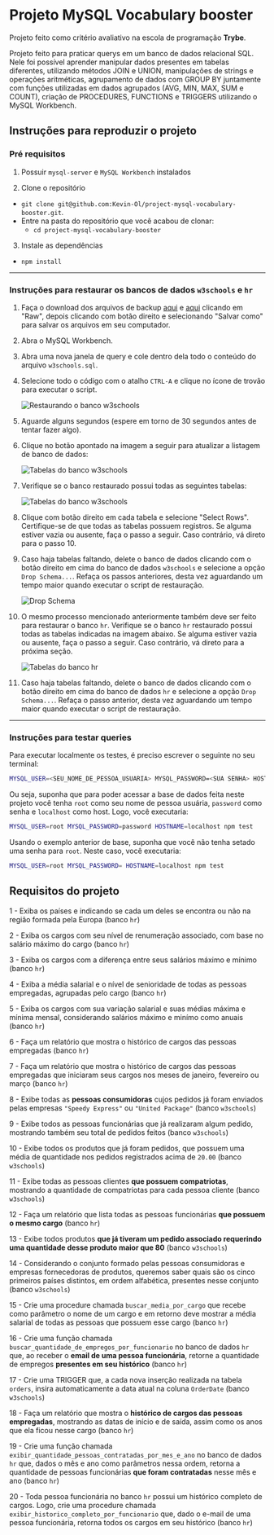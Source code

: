 # Projeto MySQL Vocabulary booster

Projeto feito como critério avaliativo na escola de programação **Trybe**.

Projeto feito para praticar querys em um banco de dados relacional SQL. Nele foi possível aprender manipular dados presentes em tabelas diferentes, utilizando
métodos JOIN e UNION, manipulações de strings e operações aritméticas, agrupamento de dados com GROUP BY juntamente com funções utilizadas em dados agrupados 
(AVG, MIN, MAX, SUM e COUNT), criação de PROCEDURES, FUNCTIONS e TRIGGERS utilizando o MySQL Workbench.

## Instruções para reproduzir o projeto

### Pré requisitos

1. Possuir `mysql-server` e `MySQL Workbench` instalados

2. Clone o repositório
  * `git clone git@github.com:Kevin-Ol/project-mysql-vocabulary-booster.git`.
  * Entre na pasta do repositório que você acabou de clonar:
    * `cd project-mysql-vocabulary-booster`

3. Instale as dependências
  * `npm install`

---

### Instruções para restaurar os bancos de dados `w3schools` e `hr`

1. Faça o download dos arquivos de backup [aqui](w3schools.sql) e [aqui](hr.sql) clicando em "Raw", depois clicando com botão direito e selecionando "Salvar como" para salvar os arquivos em seu computador.

2. Abra o MySQL Workbench.

3. Abra uma nova janela de query e cole dentro dela todo o conteúdo do arquivo `w3schools.sql`.

4. Selecione todo o código com o atalho `CTRL-A` e clique no ícone de trovão para executar o script.

    ![Restaurando o banco w3schools](images/restore_database_1.png)

5. Aguarde alguns segundos (espere em torno de 30 segundos antes de tentar fazer algo).

6. Clique no botão apontado na imagem a seguir para atualizar a listagem de banco de dados:

    ![Tabelas do banco w3schools](images/refresh_databases.png)

7. Verifique se o banco restaurado possui todas as seguintes tabelas:

    ![Tabelas do banco w3schools](images/w3school.png)

8. Clique com botão direito em cada tabela e selecione "Select Rows". Certifique-se de que todas as tabelas possuem registros. Se alguma estiver vazia ou ausente, faça o passo a seguir. Caso contrário, vá direto para o passo 10.

9. Caso haja tabelas faltando, delete o banco de dados clicando com o botão direito em cima do banco de dados `w3schools` e selecione a opção `Drop Schema...`. Refaça os passos anteriores, desta vez aguardando um tempo maior quando executar o script de restauração.

    ![Drop Schema](images/drop_schema.png)

10. O mesmo processo mencionado anteriormente também deve ser feito para restaurar o banco `hr`. Verifique se o banco `hr` restaurado possui todas as tabelas indicadas na imagem abaixo. Se alguma estiver vazia ou ausente, faça o passo a seguir. Caso contrário, vá direto para a próxima seção.

    ![Tabelas do banco hr](images/hr.png)

11. Caso haja tabelas faltando, delete o banco de dados clicando com o botão direito em cima do banco de dados `hr` e selecione a opção `Drop Schema...`. Refaça o passo anterior, desta vez aguardando um tempo maior quando executar o script de restauração.

---



### Instruções para testar queries

Para executar localmente os testes, é preciso escrever o seguinte no seu terminal:
```sh
MYSQL_USER=<SEU_NOME_DE_PESSOA_USUARIA> MYSQL_PASSWORD=<SUA SENHA> HOSTNAME=<NOME_DO_HOST> npm test
```

Ou seja, suponha que para poder acessar a base de dados feita neste projeto você tenha `root` como seu nome de pessoa usuária, `password` como senha e `localhost` como host. Logo, você executaria:
```sh
MYSQL_USER=root MYSQL_PASSWORD=password HOSTNAME=localhost npm test
```

Usando o exemplo anterior de base, suponha que você não tenha setado uma senha para `root`. Neste caso, você executaria:
```sh
MYSQL_USER=root MYSQL_PASSWORD= HOSTNAME=localhost npm test
  ```

## Requisitos do projeto

1 - Exiba os países e indicando se cada um deles se encontra ou não na região formada pela Europa (banco `hr`)

2 - Exiba os cargos com seu nível de renumeração associado, com base no salário máximo do cargo (banco `hr`)

3 - Exiba os cargos com a diferença entre seus salários máximo e mínimo (banco `hr`)

4 - Exiba a média salarial e o nível de senioridade de todas as pessoas empregadas, agrupadas pelo cargo (banco `hr`)

5 - Exiba os cargos com sua variação salarial e suas médias máxima e mínima mensal, considerando salários máximo e minímo como anuais (banco `hr`)

6 - Faça um relatório que mostra o histórico de cargos das pessoas empregadas (banco `hr`)

7 - Faça um relatório que mostra o histórico de cargos das pessoas empregadas que iniciaram seus cargos nos meses de janeiro, fevereiro ou março (banco `hr`)

8 - Exibe todas as **pessoas consumidoras** cujos pedidos já foram enviados pelas empresas `"Speedy Express"` ou `"United Package"` (banco `w3schools`)

9 - Exibe todos as pessoas funcionárias que já realizaram algum pedido, mostrando também seu total de pedidos feitos (banco `w3schools`)

10 - Exibe todos os produtos que já foram pedidos, que possuem uma média de quantidade nos pedidos registrados acima de `20.00` (banco `w3schools`)

11 - Exibe todas as pessoas clientes **que possuem compatriotas**, mostrando a quantidade de compatriotas para cada pessoa cliente (banco `w3schools`)

12 - Faça um relatório que lista todas as pessoas funcionárias **que possuem o mesmo cargo** (banco `hr`)

13 - Exibe todos produtos **que já tiveram um pedido associado requerindo uma quantidade desse produto maior que 80** (banco `w3schools`)

14 - Considerando o conjunto formado pelas pessoas consumidoras e empresas fornecedoras de produtos, queremos saber quais são os cinco primeiros países distintos, em ordem alfabética, presentes nesse conjunto (banco `w3schools`)

15 - Crie uma procedure chamada `buscar_media_por_cargo` que recebe como parâmetro o nome de um cargo e em retorno deve mostrar a média salarial de todas as pessoas que possuem esse cargo (banco `hr`)

16 - Crie uma função chamada `buscar_quantidade_de_empregos_por_funcionario` no banco de dados `hr` que, ao receber o **email de uma pessoa funcionária**, retorne a quantidade de empregos **presentes em seu histórico** (banco `hr`)

17 - Crie uma TRIGGER que, a cada nova inserção realizada na tabela `orders`, insira automaticamente a data atual na coluna `OrderDate` (banco `w3schools`)

18 - Faça um relatório que mostra o **histórico de cargos das pessoas empregadas**, mostrando as datas de início e de saída, assim como os anos que ela ficou nesse cargo (banco `hr`)

19 - Crie uma função chamada `exibir_quantidade_pessoas_contratadas_por_mes_e_ano` no banco de dados `hr` que, dados o mês e ano como parâmetros nessa ordem, retorna a quantidade de pessoas funcionárias **que foram contratadas** nesse mês e ano (banco `hr`)

20 - Toda pessoa funcionária no banco `hr` possui um histórico completo de cargos. Logo, crie uma procedure chamada `exibir_historico_completo_por_funcionario` que, dado o e-mail de uma pessoa funcionária, retorna todos os cargos em seu histórico (banco `hr`)
